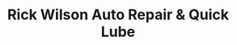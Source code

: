 ---
title: "Rick Wilson Auto Repair & Quick Lube"
url: /morganton/rick-wilson-auto-repair-and-quick-lube/
shop: car repair
---